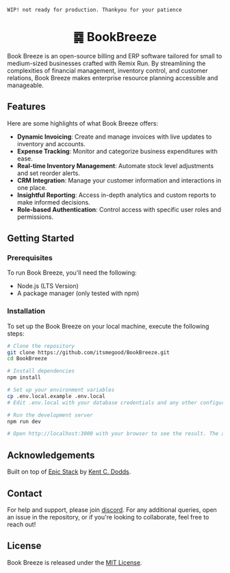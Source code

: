 `WIP! not ready for production. Thankyou for your patience` 

<h1 align="center">䷸ BookBreeze</h1>

Book Breeze is an open-source billing and ERP software tailored for small to medium-sized businesses crafted with Remix Run. By streamlining the complexities of financial management, inventory control, and customer relations, Book Breeze makes enterprise resource planning accessible and manageable.

## Features

Here are some highlights of what Book Breeze offers:

- **Dynamic Invoicing**: Create and manage invoices with live updates to inventory and accounts.
- **Expense Tracking**: Monitor and categorize business expenditures with ease.
- **Real-time Inventory Management**: Automate stock level adjustments and set reorder alerts.
- **CRM Integration**: Manage your customer information and interactions in one place.
- **Insightful Reporting**: Access in-depth analytics and custom reports to make informed decisions.
- **Role-based Authentication**: Control access with specific user roles and permissions.

## Getting Started

### Prerequisites

To run Book Breeze, you'll need the following:

- Node.js (LTS Version)
- A package manager (only tested with npm)

### Installation

To set up the Book Breeze on your local machine, execute the following steps:

```sh
# Clone the repository
git clone https://github.com/itsmegood/BookBreeze.git
cd BookBreeze

# Install dependencies
npm install

# Set up your environment variables
cp .env.local.example .env.local
# Edit .env.local with your database credentials and any other configurations

# Run the development server
npm run dev

# Open http://localhost:3000 with your browser to see the result. The app should be up and running!
```

<!-- ## Documentation

In-depth documentation covering Book Breeze's features, configuration, and usage instructions can be found in the `docs` folder. -->

<!-- ## Contributing

We welcome contributions to Book Breeze! Please read our `CONTRIBUTING.md` file to learn how you can contribute to the project. -->

## Acknowledgements

Built on top of <a href="https://www.epicweb.dev/epic-stack">Epic Stack</a> by <a href="https://kentcdodds.com">Kent C. Dodds</a>.

## Contact

For help and support, please join [discord](https://discord.com/invite/rswhkuujJB). For any additional queries, open an issue in the repository, or if you're looking to collaborate, feel free to reach out!

## License

Book Breeze is released under the [MIT License](LICENSE).


